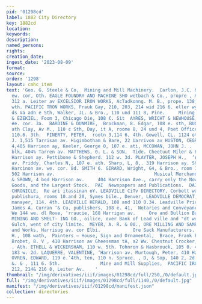 ```yaml
---
pid: '01298cd'
label: 1882 City Directory
key: 1882cd
location: 
keywords: 
description: 
named_persons: 
rights: 
creation_date: 
ingest_date: '2023-08-09'
format: 
source: 
order: '1298'
layout: cmhc_item
text: 'Geo. G. Steele & Co,  Mining and Mill Machinery.  Carlon, J.C. & Co. Poplar
  ew. cor, Oth. EAGLE FOUNDRY AND MACHINE SHO wetbach & Co., propre , HOS,  S10 and
  312 a. Leiter av EXCELSIOR IRON WORKS, AcTadkonng. M. B., prope. 138, 190, 182 TSt
  wth. PACIFIC TRON WORKS, Frauk Gay, 210, 203, 214 wid 216 6. eller wy"  $22                        Robie
  ds Va adn e Sth, Walker, JL. & Bro., 110 und 111 8, Pine.     Mining and Stock Brokers.  ANDERSON
  & EZEKIEL, Foom 3, Chicago Die, 108 €. Sit  AYRES, WRICHT & NEWHOUSE, Harrison av.
  #e. cor. 3a.  BARDINE & DUNMIRE,  Brockman, 8. Edgar, 108 e. sth, BUCK, R.A. & SO.  Tore,
  ath Clay, Av M., 110 ¢ Sth, Day, it A, roome 8, 24 und 4, Poet Office  hide’ B,J
  110.6. 3th.  FINERTY, PETER,  rootn 3,114 6, 4th. Gowell, CL. 1124 oth, Hensiee,
  J. 1,515 Tarrisan av. Higimbotham & Bare, 22 Uarrivon av HUSTON, CEGRGE W.  room
  4,405 Harrieon ay, Keeler, George 0, 107 e. ati, MCCOWAN, JOHN J. .  ‘roan! 5. Gaston
  blk, 404% Tarren av. MATTHEWS, 0. L. & SON,  Tide. Cheetuut Miler & Posell, #02
  Harrison ay. Pettibone & Shepherd. 112 w. 3d. PLAYTER, JOSEPH H.,  ‘£01 Harrison
  av. Priddy, Charles N,, 107 e. ath. Sharp, L, 8,. 319 Harrison ay. Shouce, A. J.
  Harcinon av. we. cor. 8d. SMITH 6. GIRARD, Wright, G4, & Bro., room 10, Howell ik.,
  502 Harrison av.                                     Musical Merchandise.  WORCESTER
  & SROWN, 4 bod Harrison av.     404 Harrison Ave., carry only the Nowest and Beat
  Goods, and the Largest Stock.  PAI  Newspapers and Publications.  DAILY AND WEEKLY
  CHRONICLE,  Re ari itassinan oY. LEADVILLE CiTv DIRECTORY, Corbett wailense  F,
  publishura, rooms 10.and 20, Symes bile., Denver, LEADVILLE DEMOCRAT, ‘W. T Dillon,
  manayer, 114. 4th. LEADVILLE HERALD, 108 and 110 0.34. Leadville Price Gurrent,
  James A. Curran ‘& Cu, publishers, 108 e. 41,  Notaries and Conveyancers.     Oficer,
  We 144 we. dl Rove, ‘rraucie, 168 Harrigan av.     Ore and Bullion Buyers.  AMERICAN
  MINING AND SMELT- ING GO., oilice, over Bank of Lead ville and "dt works, California
  Gulch, went of city limite.  MEYER, A. R. & 00., ORE MILLING AND SAMPLING Coq, omlce
  and Works, Harrisug av. cor Elbi.            Ore Sack Manufacturers.  LANDELL, E.
  H., 108 wath,  Painters — House, Sign and Ornamental,  Brace, Frank E318 ¢. 4th.
  Brobet, 8. V , 410 Harrison av Gheeseman tA, a2 Ww. Chestnut Crocker, Alfred, 322
  . Ath. ETHELL & WICKERSHAM, 110 w. 5th. Tohnron & Hasbrouck, 105 0. 4th. Komp, Thomen,
  183 w. 2d. LAQUERRE, VALENTINE, ‘Harrison av. Murtough, Peter, 410 Harrison av,
  OVREN, EDWARD, 119 e.’4th, ten, 110 n. Spruce. , D, & Sop, 140 2, 2d. Williams,
  &. & , 111 6. 5th.               Mine and Mill Supplies,  PACIFIC IRON WORKS, 210,
  212, 214& 216 8, Leiter Av.    '
thumbnail: "/img/derivatives/iiif/images/01298cd/full/250,/0/default.jpg"
full: "/img/derivatives/iiif/images/01298cd/full/1140,/0/default.jpg"
manifest: "/img/derivatives/iiif/01298cd/manifest.json"
collection: directories
---
```

